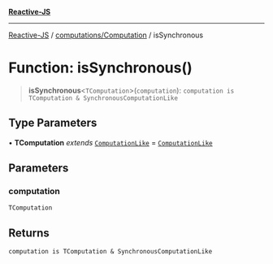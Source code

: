 [**Reactive-JS**](../../../README.md)

***

[Reactive-JS](../../../README.md) / [computations/Computation](../README.md) / isSynchronous

# Function: isSynchronous()

> **isSynchronous**\<`TComputation`\>(`computation`): `computation is TComputation & SynchronousComputationLike`

## Type Parameters

• **TComputation** *extends* [`ComputationLike`](../../interfaces/ComputationLike.md) = [`ComputationLike`](../../interfaces/ComputationLike.md)

## Parameters

### computation

`TComputation`

## Returns

`computation is TComputation & SynchronousComputationLike`
